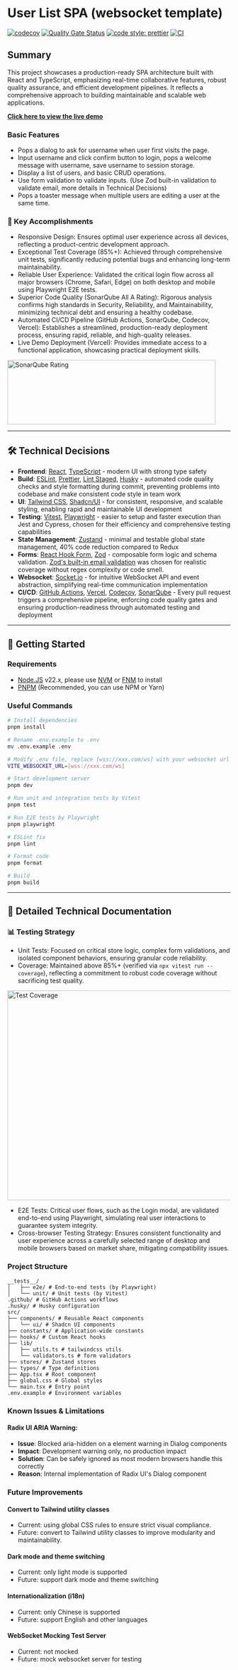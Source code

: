 # User List SPA (websocket template)

[![codecov](https://codecov.io/gh/john-data-chen/websocket-template/graph/badge.svg?token=FoJ3e75P37)](https://codecov.io/gh/john-data-chen/websocket-template)
[![Quality Gate Status](https://sonarcloud.io/api/project_badges/measure?project=john-data-chen_websocket-template&metric=alert_status)](https://sonarcloud.io/summary/new_code?id=john-data-chen_websocket-template)
[![code style: prettier](https://img.shields.io/badge/code_style-prettier-ff69b4.svg?style=flat-square)](https://github.com/prettier/prettier)
[![CI](https://github.com/john-data-chen/websocket-template/actions/workflows/CI.yml/badge.svg?branch=main)](https://github.com/john-data-chen/websocket-template/actions/workflows/CI.yml)

## Summary

This project showcases a production-ready SPA architecture built with React and TypeScript, emphasizing real-time collaborative features, robust quality assurance, and efficient development pipelines. It reflects a comprehensive approach to building maintainable and scalable web applications.

**[Click here to view the live demo](https://websocket-template.vercel.app/)**

### Basic Features

- Pops a dialog to ask for username when user first visits the page.
- Input username and click confirm button to login, pops a welcome message with username, save username to session storage.
- Display a list of users, and basic CRUD operations.
- Use form validation to validate inputs. (Use Zod built-in validation to validate email, more details in Technical Decisions)
- Pops a toaster message when multiple users are editing a user at the same time.

### 🌟 Key Accomplishments

- Responsive Design: Ensures optimal user experience across all devices, reflecting a product-centric development approach.
- Exceptional Test Coverage (85%+): Achieved through comprehensive unit tests, significantly reducing potential bugs and enhancing long-term maintainability.
- Reliable User Experience: Validated the critical login flow across all major browsers (Chrome, Safari, Edge) on both desktop and mobile using Playwright E2E tests.
- Superior Code Quality (SonarQube All A Rating): Rigorous analysis confirms high standards in Security, Reliability, and Maintainability, minimizing technical debt and ensuring a healthy codebase.
- Automated CI/CD Pipeline (GitHub Actions, SonarQube, Codecov, Vercel): Establishes a streamlined, production-ready deployment process, ensuring rapid, reliable, and high-quality releases.
- Live Demo Deployment (Vercel): Provides immediate access to a functional application, showcasing practical deployment skills.

<img src="./public/screenshots/sonarqube screenshot.png" alt="SonarQube Rating" width="470" height="145">

---

## 🛠️ Technical Decisions

- **Frontend**: [React](https://reactjs.org/), [TypeScript](https://www.typescriptlang.org/) - modern UI with strong type safety
- **Build**: [ESLint](https://eslint.org/), [Prettier](https://prettier.io/), [Lint Staged](https://github.com/okonet/lint-staged), [Husky](https://github.com/typicode/husky) - automated code quality checks and style formatting during commit, preventing problems into codebase and make consistent code style in team work
- **UI**: [Tailwind CSS](https://tailwindcss.com/), [Shadcn/UI](https://ui.shadcn.com/) - for consistent, responsive, and scalable styling, enabling rapid and maintainable UI development
- **Testing**: [Vitest](https://vitest.dev/), [Playwright](https://playwright.dev/) - easier to setup and faster execution than Jest and Cypress, chosen for their efficiency and comprehensive testing capabilities
- **State Management**: [Zustand](https://zustand-demo.pmnd.rs/) - minimal and testable global state management, 40% code reduction compared to Redux
- **Forms**: [React Hook Form](https://react-hook-form.com/), [Zod](https://zod.dev/) - composable form logic and schema validation. [Zod's built-in email validation](https://zod.dev/api#emails) was chosen for realistic coverage without regex complexity or code smell.
- **Websocket**: [Socket.io](https://socket.io/) - for intuitive WebSocket API and event abstraction, simplifying real-time communication implementation
- **CI/CD**: [GitHub Actions](https://github.com/features/actions), [Vercel](https://vercel.com/home), [Codecov](https://codecov.io/), [SonarQube](https://sonarcloud.io/) - Every pull request triggers a comprehensive pipeline, enforcing code quality gates and ensuring production-readiness through automated testing and deployment

---

## 🚀 Getting Started

### Requirements

- [Node.JS](https://nodejs.org/en/download/) v22.x, please use [NVM](https://github.com/nvm-sh/nvm) or [FNM](https://github.com/Schniz/fnm) to install
- [PNPM](https://pnpm.io/) (Recommended, you can use NPM or Yarn)

### Useful Commands

```bash
# Install dependencies
pnpm install

# Rename .env.example to .env
mv .env.example .env

# Modify .env file, replace [wss://xxx.com/ws] with your websocket url
VITE_WEBSOCKET_URL=[wss://xxx.com/ws]

# Start development server
pnpm dev

# Run unit and integration tests by Vitest
pnpm test

# Run E2E tests by Playwright
pnpm playwright

# ESLint fix
pnpm lint

# Format code
pnpm format

# Build
pnpm build
```

---

## 📖 Detailed Technical Documentation

### 📊 Testing Strategy

- Unit Tests: Focused on critical store logic, complex form validations, and isolated component behaviors, ensuring granular code reliability.
- Coverage: Maintained above 85%+ (verified via `npx vitest run --coverage`), reflecting a commitment to robust code coverage without sacrificing test quality.

<img src="./public/screenshots/test coverage.png" alt="Test Coverage" width="723" height="472">

- E2E Tests: Critical user flows, such as the Login modal, are validated end-to-end using Playwright, simulating real user interactions to guarantee system integrity.
- Cross-browser Testing Strategy: Ensures consistent functionality and user experience across a carefully selected range of desktop and mobile browsers based on market share, mitigating compatibility issues.

### Project Structure

```text
__tests__/
│   ├── e2e/ # End-to-end tests (by Playwright)
│   └── unit/ # Unit tests (by Vitest)
.github/ # GitHub Actions workflows
.husky/ # Husky configuration
src/
├── components/ # Reusable React components
│   └── ui/ # Shadcn UI components
├── constants/ # Application-wide constants
├── hooks/ # Custom React hooks
├── lib/
│   ├── utils.ts # tailwindcss utils
│   └── validators.ts # form validators
├── stores/ # Zustand stores
├── types/ # Type definitions
├── App.tsx # Root component
├── global.css # Global styles
└── main.tsx # Entry point
.env.example # Environment variables
```

### Known Issues & Limitations

#### Radix UI ARIA Warning:

- **Issue**: Blocked aria-hidden on a element warning in Dialog components
- **Impact**: Development warning only, no production impact
- **Solution**: Can be safely ignored as most modern browsers handle this correctly
- **Reason**: Internal implementation of Radix UI's Dialog component

### Future Improvements

#### Convert to Tailwind utility classes

- Current: using global CSS rules to ensure strict visual compliance.
- Future: convert to Tailwind utility classes to improve modularity and maintainability.

#### Dark mode and theme switching

- Current: only light mode is supported
- Future: support dark mode and theme switching

#### Internationalization (i18n)

- Current: only Chinese is supported
- Future: support English and other languages

#### WebSocket Mocking Test Server

- Current: not mocked
- Future: mock websocket server for testing
